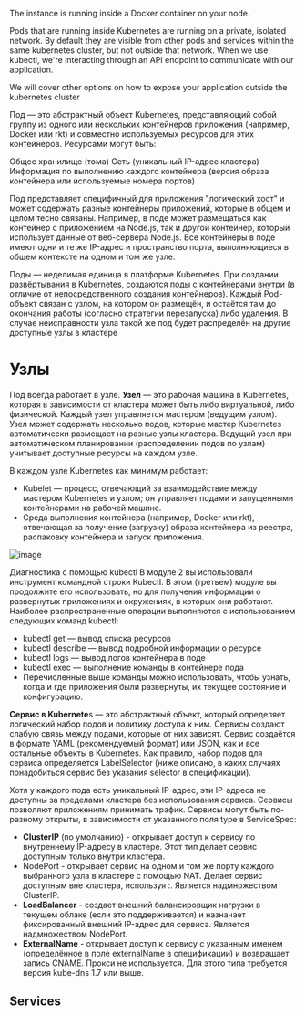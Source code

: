 The instance is running inside a Docker container on your node.

Pods that are running inside Kubernetes are running on a private, isolated network. By default they are visible from other pods and services within the same kubernetes cluster, but not outside that network. When we use kubectl, we're interacting through an API endpoint to communicate with our application.

We will cover other options on how to expose your application outside the kubernetes cluster

Под — это абстрактный объект Kubernetes, представляющий собой группу из одного или нескольких контейнеров приложения (например, Docker или rkt) и совместно используемых ресурсов для этих контейнеров. Ресурсами могут быть:

Общее хранилище (тома)
Сеть (уникальный IP-адрес кластера)
Информация по выполнению каждого контейнера (версия образа контейнера или используемые номера портов)

Под представляет специфичный для приложения "логический хост" и может содержать разные контейнеры приложений, которые в общем и целом тесно связаны. Например, в поде может размещаться как контейнер с приложением на Node.js, так и другой контейнер, который использует данные от веб-сервера Node.js. Все контейнеры в поде имеют одни и те же IP-адрес и пространство порта, выполняющиеся в общем контексте на одном и том же узле.

Поды — неделимая единица в платформе Kubernetes. При создании развёртывания в Kubernetes, создаются поды с контейнерами внутри (в отличие от непосредственного создания контейнеров). Каждый Pod-объект связан с узлом, на котором он размещён, и остаётся там до окончания работы (согласно стратегии перезапуска) либо удаления. В случае неисправности узла такой же под будет распределён на другие доступные узлы в кластере

# Узлы
Под всегда работает в узле. **Узел** — это рабочая машина в Kubernetes, которая в зависимости от кластера может быть либо виртуальной, либо физической. Каждый узел управляется мастером (ведущим узлом). Узел может содержать несколько подов, которые мастер Kubernetes автоматически размещает на разные узлы кластера. Ведущий узел при автоматическом планировании (распределении подов по узлам) учитывает доступные ресурсы на каждом узле.

В каждом узле Kubernetes как минимум работает:

- Kubelet — процесс, отвечающий за взаимодействие между мастером Kubernetes и узлом; он управляет подами и запущенными контейнерами на рабочей машине.
- Среда выполнения контейнера (например, Docker или rkt), отвечающая за получение (загрузку) образа контейнера из реестра, распаковку контейнера и запуск приложения.

![image](https://user-images.githubusercontent.com/79608549/152444351-2cb0ac5b-85e5-489a-bcfe-1af89091fc4d.png)

Диагностика с помощью kubectl
В модуле 2 вы использовали инструмент командной строки Kubectl. В этом (третьем) модуле вы продолжите его использовать, но для получения информации о развернутых приложениях и окружениях, в которых они работают. Наиболее распространенные операции выполняются с использованием следующих команд kubectl:

- kubectl get — вывод списка ресурсов
- kubectl describe — вывод подробной информации о ресурсе
- kubectl logs — вывод логов контейнера в поде
- kubectl exec — выполнение команды в контейнере пода
- Перечисленные выше команды можно использовать, чтобы узнать, когда и где приложения были развернуты, их текущее состояние и конфигурацию.


**Сервис в Kubernete**s — это абстрактный объект, который определяет логический набор подов и политику доступа к ним. Сервисы создают слабую связь между подами, которые от них зависят. Сервис создаётся в формате YAML (рекомендуемый формат) или JSON, как и все остальные объекты в Kubernetes. Как правило, набор подов для сервиса определяется LabelSelector (ниже описано, в каких случаях понадобиться сервис без указания selector в спецификации).

Хотя у каждого пода есть уникальный IP-адрес, эти IP-адреса не доступны за пределами кластера без использования сервиса. Сервисы позволяют приложениям принимать трафик. Сервисы могут быть по-разному открыты, в зависимости от указанного поля type в ServiceSpec:

- ****ClusterIP**** (по умолчанию) - открывает доступ к сервису по внутреннему IP-адресу в кластере. Этот тип делает сервис доступным только внутри кластера.
- NodePort - открывает сервис на одном и том же порту каждого выбранного узла в кластере с помощью NAT. Делает сервис доступным вне кластера, используя <NodeIP>:<NodePort>. Является надмножеством ClusterIP.
- **LoadBalancer** - создает внешний балансировщик нагрузки в текущем облаке (если это поддерживается) и назначает фиксированный внешний IP-адрес для сервиса. Является надмножеством NodePort.
- **ExternalName** - открывает доступ к сервису с указанным именем (определённое в поле externalName в спецификации) и возвращает запись CNAME. Прокси не используется. Для этого типа требуется версия kube-dns 1.7 или выше.

## Services
  
